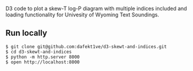 D3 code to plot a skew-T log-P diagram with multiple indices included and loading functionality for Univesity of Wyoming Text Soundings.

## Run locally

```
$ git clone git@github.com:dafekt1ve/d3-skewt-and-indices.git
$ cd d3-skewt-and-indices
$ python -m http.server 8000
$ open http://localhost:8000
```
